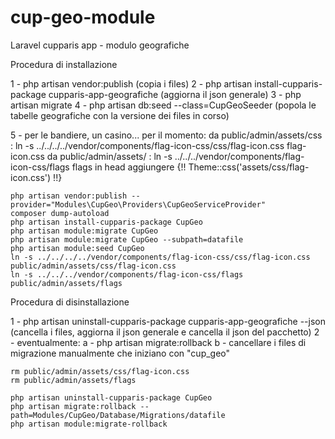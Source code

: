 # cup-geo-module
Laravel cupparis app - modulo geografiche

Procedura di installazione

1 - php artisan vendor:publish
(copia i files)
2 - php artisan install-cupparis-package cupparis-app-geografiche
(aggiorna il json generale)
3 - php artisan migrate
4 - php artisan db:seed --class=CupGeoSeeder
(popola le tabelle geografiche con la versione dei files in corso)

5 - per le bandiere, un casino... per il momento:
da public/admin/assets/css :
ln -s ../../../../vendor/components/flag-icon-css/css/flag-icon.css flag-icon.css
da public/admin/assets/ :
ln -s ../../../vendor/components/flag-icon-css/flags flags
in head aggiungere
{!! Theme::css('assets/css/flag-icon.css') !!}


```    
php artisan vendor:publish --provider="Modules\CupGeo\Providers\CupGeoServiceProvider"
composer dump-autoload
php artisan install-cupparis-package CupGeo
php artisan module:migrate CupGeo
php artisan module:migrate CupGeo --subpath=datafile
php artisan module:seed CupGeo
ln -s ../../../../vendor/components/flag-icon-css/css/flag-icon.css public/admin/assets/css/flag-icon.css
ln -s ../../../vendor/components/flag-icon-css/flags public/admin/assets/flags
```

Procedura di disinstallazione

1 - php artisan uninstall-cupparis-package cupparis-app-geografiche --json
(cancella i files, aggiorna il json generale e cancella il json del pacchetto)
2 - eventualmente:
a - php artisan migrate:rollback
b - cancellare i files di migrazione manualmente che iniziano con "cup_geo"

```    
rm public/admin/assets/css/flag-icon.css
rm public/admin/assets/flags

php artisan uninstall-cupparis-package CupGeo
php artisan migrate:rollback --path=Modules/CupGeo/Database/Migrations/datafile
php artisan module:migrate-rollback 
```    
